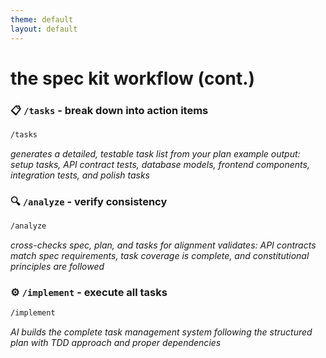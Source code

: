```yaml
---
theme: default
layout: default
---
```


# the spec kit workflow (cont.)

### 📋 `/tasks` - break down into action items
```bash
/tasks
```
*generates a detailed, testable task list from your plan*
*example output: setup tasks, API contract tests, database models,*
*frontend components, integration tests, and polish tasks*

### 🔍 `/analyze` - verify consistency
```bash
/analyze
```
*cross-checks spec, plan, and tasks for alignment*
*validates: API contracts match spec requirements, task coverage*
*is complete, and constitutional principles are followed*

### ⚙️ `/implement` - execute all tasks
```bash
/implement
```
*AI builds the complete task management system following*
*the structured plan with TDD approach and proper dependencies*

